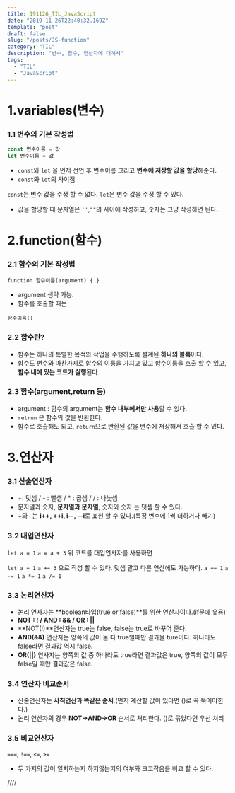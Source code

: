 ```yaml
---
title: 191126_TIL_JavaScript
date: "2019-11-26T22:40:32.169Z"
template: "post"
draft: false
slug: "/posts/JS-function"
category: "TIL"
description: "변수, 함수, 연산자에 대해서"
tags:
  - "TIL"
  - "JavaScript"
---
```



# 1.variables(변수)
###  **1.1 변수의 기본 작성법**
```javascript
const 변수이름 = 값
let 변수이름 = 값
```

 * `const`와 `let` 을 먼저 선언 후  변수이름 그리고 **변수에 저장할 값을 할당**해준다.
 * `const`와 `let`의 차이점
 
 `const`는 변수 값을 수정 할 수 없다. 
 `let`은 변수 값을 수정 할 수 있다.
 * 값을 할당할 때 문자열은 `''`,`""`의 사이에 작성하고, 숫자는 그냥 작성하면 된다.

# 2.function(함수)
### **2.1 함수의 기본 작성법**
`function 함수이름(argument) { }`
* argument 생략 가능.
* 함수를 호출할 때는

`함수이름()`
### **2.2 함수란?**
 * 함수는 하나의 특별한 목적의 작업을 수행하도록 설계된 **하나의 블록**이다.
 * 함수도 변수와 마찬가지로 함수의 이름을 가지고 있고 함수이름을 호출 할 수 있고, **함수 내에 있는 코드가 실행**된다.
 
### **2.3 함수(argument,return 등)**
* argument : 함수의 argument는 **함수 내부에서만 사용**할 수 있다.
* `retrun` 은 함수의 값을 반환한다. 
* 함수로 호출해도 되고, `return`으로 반환된 값을 변수에 저장해서 호출 할 수 있다.

# 3.연산자
### **3.1 산술연산자**
* +: 덧셈 / - : 뺄셈 / * : 곱셈 / / : 나눗셈
* 문자열과 숫자, **문자열과 문자열**, 숫자와 숫자 는 덧셈 할 수 있다.
* +와 -는 **i++, ++i, i--, --i**로 표현 할 수 있다.(특정 변수에 1씩 더하거나 빼기)

### **3.2 대입연산자**
`let a = 1` `a = a + 3`
위 코드를 대입연사자를 사용하면

`let a = 1` `a += 3` 으로 작성 할 수 있다. 덧셈 말고 다른 연산에도 가능하다.
`a += 1` `a -= 1` `a *= 1` `a /= 1`

### **3.3 논리연산자**
* 논리 연사자는 **boolean타입(true or false)**를 위한 연산자이다.(if문에 유용)
* **NOT : ! / AND : && / OR : ||**
* **NOT(!)**연산자는 true는 false, false는 true로 바꾸어 준다.
* **AND(&&)** 연산자는 양쪽의 값이 둘 다 true일때만 결과물 ture이다. 하나라도 false라면 결과값 역시 false.
* **OR(||)** 연사자는 양쪽의 값 중 하나라도 true라면 결과값은 true, 양쪽의 값이 모두 false일 때만 결과값은 false.

### **3.4 연산자 비교순서**
* 산술연산자는 **사칙연산과 똑같은 순서**.(먼저 계산할 값이 있다면 ()로 꼭 묶어야한다.)
* 논리 연산자의 경우 **NOT->AND->OR** 순서로 처리한다. ()로 묶었다면 우선 처리

### **3.5 비교연산자**
`===`, `!==`, `<=`, `>=`
* 두 가지의 값이 일치하는지 하지않는지의 여부와 크고작음을 비교 할 수 있다.

////
